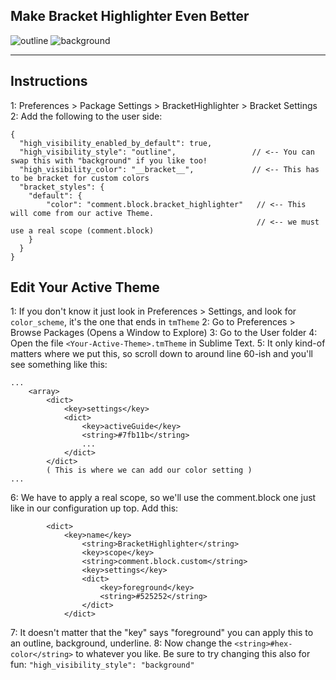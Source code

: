 ## Make Bracket Highlighter Even Better

![outline](https://user-images.githubusercontent.com/145959/26934786-5d4f4488-4c38-11e7-876f-5a3372c5a1cc.jpg)
![background](https://user-images.githubusercontent.com/145959/26934787-5d59c76e-4c38-11e7-84cb-78ea9ce24379.jpg)

---

## Instructions

1: Preferences > Package Settings > BracketHighlighter > Bracket Settings
2: Add the following to the user side:
```
{
  "high_visibility_enabled_by_default": true,
  "high_visibility_style": "outline",                 // <-- You can swap this with "background" if you like too!
  "high_visibility_color": "__bracket__",             // <-- This has to be bracket for custom colors
  "bracket_styles": {
    "default": {
        "color": "comment.block.bracket_highlighter"   // <-- This will come from our active Theme. 
                                                       // <-- we must use a real scope (comment.block) 
    }
  }
}
```

## Edit Your Active Theme

1: If you don't know it just look in Preferences > Settings, and look for `color_scheme`, it's the one that ends in `tmTheme`
2: Go to Preferences > Browse Packages (Opens a Window to Explore)
3: Go to the User folder
4: Open the file `<Your-Active-Theme>.tmTheme` in Sublime Text.
5: It only kind-of matters where we put this, so scroll down to around line 60-ish and you'll see something like this:
```
...
    <array>
        <dict>
            <key>settings</key>
            <dict>
                <key>activeGuide</key>
                <string>#7fb11b</string>
                ...
            </dict>
        </dict>
        ( This is where we can add our color setting )
...
```

6: We have to apply a real scope, so we'll use the comment.block one just like in our configuration up top. Add this:
```
        <dict>
            <key>name</key>
                <string>BracketHighlighter</string>
                <key>scope</key>
                <string>comment.block.custom</string>
                <key>settings</key>
                <dict>
                    <key>foreground</key>
                    <string>#525252</string>
                </dict>
            </dict>
```

7: It doesn't matter that the "key" says "foreground" you can apply this to an outline, background, underline. 
8: Now change the `<string>#hex-color</string>` to whatever you like.
   Be sure to try changing this also for fun: `"high_visibility_style": "background"`
   
   
